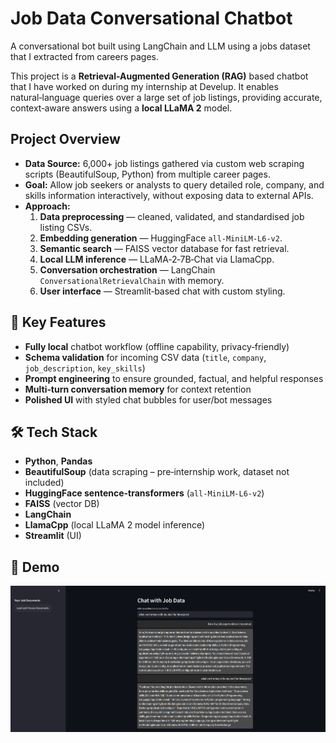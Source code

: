 # Job Data Conversational Chatbot
A conversational bot built using LangChain and LLM using a jobs dataset that I extracted from careers pages.

This project is a **Retrieval-Augmented Generation (RAG)** based chatbot that I have worked on during my internship at Develup. It enables natural‑language queries over a large set of job listings, providing accurate, context‑aware answers using a **local LLaMA 2** model.


## Project Overview
- **Data Source:** 6,000+ job listings gathered via custom web scraping scripts (BeautifulSoup, Python) from multiple career pages.
- **Goal:** Allow job seekers or analysts to query detailed role, company, and skills information interactively, without exposing data to external APIs.
- **Approach:**  
  1. **Data preprocessing** — cleaned, validated, and standardised job listing CSVs.  
  2. **Embedding generation** — HuggingFace `all-MiniLM-L6-v2`.  
  3. **Semantic search** — FAISS vector database for fast retrieval.  
  4. **Local LLM inference** — LLaMA‑2‑7B‑Chat via LlamaCpp.  
  5. **Conversation orchestration** — LangChain `ConversationalRetrievalChain` with memory.  
  6. **User interface** — Streamlit‑based chat with custom styling.


 ## 🚀 Key Features
- **Fully local** chatbot workflow (offline capability, privacy‑friendly)
- **Schema validation** for incoming CSV data (`title`, `company`, `job_description`, `key_skills`)
- **Prompt engineering** to ensure grounded, factual, and helpful responses
- **Multi‑turn conversation memory** for context retention
- **Polished UI** with styled chat bubbles for user/bot messages


## 🛠 Tech Stack
- **Python**, **Pandas**
- **BeautifulSoup** (data scraping – pre‑internship work, dataset not included)
- **HuggingFace sentence-transformers** (`all-MiniLM-L6-v2`)
- **FAISS** (vector DB)
- **LangChain**
- **LlamaCpp** (local LLaMA 2 model inference)
- **Streamlit** (UI)


## 📸 Demo
![Chatbot Interface](Interface.png)
